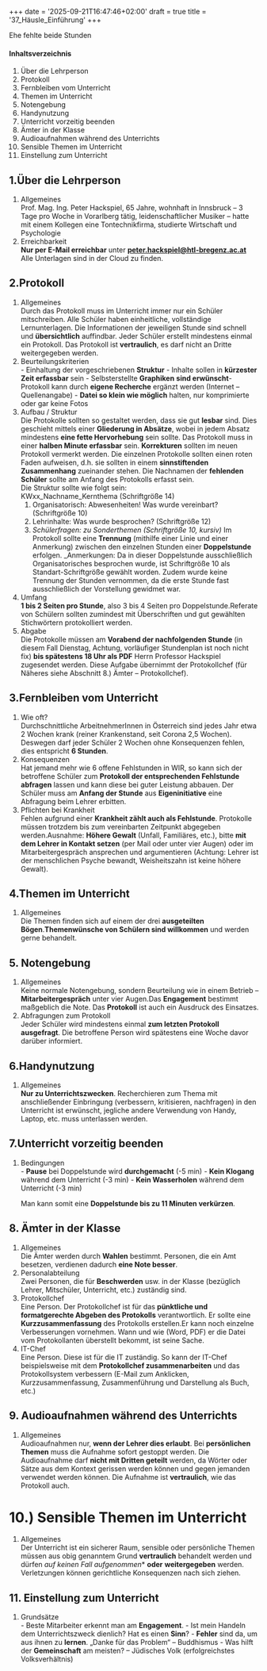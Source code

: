 +++
date = '2025-09-21T16:47:46+02:00'
draft = true
title = '37_Häusle_Einführung'
+++

Ehe fehlte beide Stunden
#### **Inhaltsverzeichnis**
1. Über die Lehrperson
2. Protokoll
3. Fernbleiben vom Unterricht
4. Themen im Unterricht
5. Notengebung
6. Handynutzung
7. Unterricht vorzeitig beenden
8. Ämter in der Klasse
9. Audioaufnahmen während des Unterrichts
10. Sensible Themen im Unterricht
11. Einstellung zum Unterricht

## 1.Über die Lehrperson
1. Allgemeines   
   Prof. Mag. Ing. Peter Hackspiel, 65 Jahre, wohnhaft in Innsbruck – 3 Tage pro Woche in Vorarlberg tätig, leidenschaftlicher Musiker – hatte mit einem Kollegen eine Tontechnikfirma, studierte Wirtschaft und Psychologie
2. Erreichbarkeit   
   **Nur per E-Mail erreichbar** unter [**peter.hackspiel@htl-bregenz.ac.at**](mailto:peter.hackspiel@htl-bregenz.ac.at)
   Alle Unterlagen sind in der Cloud zu finden.
## 2.Protokoll
1. Allgemeines   
   Durch das Protokoll muss im Unterricht immer nur ein Schüler mitschreiben. Alle Schüler haben einheitliche, vollständige Lernunterlagen. Die Informationen der jeweiligen Stunde sind schnell und **übersichtlich** auffindbar. Jeder Schüler erstellt mindestens einmal ein Protokoll. Das Protokoll ist **vertraulich**, es darf nicht an Dritte weitergegeben werden.
2. Beurteilungskriterien   
   \- Einhaltung der vorgeschriebenen **Struktur**
   \- Inhalte sollen in **kürzester Zeit erfassbar** sein
   \- Selbsterstellte **Graphiken** **sind erwünscht**\- Protokoll kann durch **eigene Recherche** ergänzt werden (Internet – Quellenangabe)
   \- **Datei so klein wie möglich** halten, nur komprimierte oder gar keine Fotos
3. Aufbau / Struktur   
   Die Protokolle sollten so gestaltet werden, dass sie gut **lesbar** sind. Dies geschieht mittels einer **Gliederung in Absätze**, wobei in jedem Absatz mindestens **eine fette Hervorhebung** sein sollte. Das Protokoll muss in einer **halben Minute erfassbar** sein.
   **Korrekturen** sollten im neuen Protokoll vermerkt werden.
   Die einzelnen Protokolle sollten einen roten Faden aufweisen, d.h. sie sollten in einem **sinnstiftenden Zusammenhang** zueinander stehen.
   Die Nachnamen der **fehlenden Schüler** sollte am Anfang des Protokolls erfasst sein.   
   Die Struktur sollte wie folgt sein:   
   KWxx_Nachname_Kernthema (Schriftgröße 14)
    1. Organisatorisch: Abwesenheiten! Was wurde vereinbart? (Schriftgröße 10)
    2. Lehrinhalte: Was wurde besprochen? (Schriftgröße 12)
    3. _Schülerfragen: zu Sonderthemen (Schriftgröße 10, kursiv)_
   Im Protokoll sollte eine **Trennung** (mithilfe einer Linie und einer Anmerkung) zwischen den einzelnen Stunden einer **Doppelstunde** erfolgen.
   _Anmerkungen: Da in dieser Doppelstunde ausschließlich Organisatorisches besprochen wurde, ist Schriftgröße 10 als Standart-Schriftgröße gewählt worden. Zudem wurde keine Trennung der Stunden vernommen, da die erste Stunde fast ausschließlich der Vorstellung gewidmet war.
2. Umfang   
   **1 bis 2 Seiten pro Stunde**, also 3 bis 4 Seiten pro Doppelstunde.Referate von Schülern sollten zumindest mit Überschriften und gut gewählten Stichwörtern protokolliert werden.
3. Abgabe   
   Die Protokolle müssen am **Vorabend der nachfolgenden Stunde** (in diesem Fall Dienstag, Achtung, vorläufiger Stundenplan ist noch nicht fix) **bis spätestens 18 Uhr als PDF** Herrn Professor Hackspiel zugesendet werden. Diese Aufgabe übernimmt der Protokollchef (für Näheres siehe Abschnitt 8.) Ämter – Protokollchef).
## 3.Fernbleiben vom Unterricht
1. Wie oft?   
   Durchschnittliche ArbeitnehmerInnen in Österreich sind jedes Jahr etwa 2 Wochen krank (reiner Krankenstand, seit Corona 2,5 Wochen). Deswegen darf jeder Schüler 2 Wochen ohne Konsequenzen fehlen, dies entspricht **6 Stunden**.
2. Konsequenzen   
   Hat jemand mehr wie 6 offene Fehlstunden in WIR, so kann sich der betroffene Schüler zum **Protokoll der entsprechenden Fehlstunde abfragen** lassen und kann diese bei guter Leistung abbauen. Der Schüler muss am **Anfang der Stunde** aus **Eigeninitiative** eine Abfragung beim Lehrer erbitten.
3. Pflichten bei Krankheit   
Fehlen aufgrund einer **Krankheit zählt auch als Fehlstunde**. Protokolle müssen trotzdem bis zum vereinbarten Zeitpunkt abgegeben werden.Ausnahme: **Höhere Gewalt** (Unfall, Familiäres, etc.), bitte **mit dem Lehrer in Kontakt setzen** (per Mail oder unter vier Augen) oder im Mitarbeitergespräch ansprechen und argumentieren (Achtung: Lehrer ist der menschlichen Psyche bewandt, Weisheitszahn ist keine höhere Gewalt).
## 4.Themen im Unterricht
1. Allgemeines   
   Die Themen finden sich auf einem der drei **ausgeteilten Bögen**.**Themenwünsche von Schülern sind willkommen** und werden gerne behandelt.
## 5. Notengebung
1. Allgemeines   
   Keine normale Notengebung, sondern Beurteilung wie in einem Betrieb – **Mitarbeitergespräch** unter vier Augen.Das **Engagement** bestimmt maßgeblich die Note. Das **Protokoll** ist auch ein Ausdruck des Einsatzes.
2. Abfragungen zum Protokoll   
   Jeder Schüler wird mindestens einmal **zum letzten Protokoll ausgefragt**. Die betroffene Person wird spätestens eine Woche davor darüber informiert.
## 6.Handynutzung
1. Allgemeines   
   **Nur zu Unterrichtszwecken**. Recherchieren zum Thema mit anschließender Einbringung (verbessern, kritisieren, nachfragen) in den Unterricht ist erwünscht, jegliche andere Verwendung von Handy, Laptop, etc. muss unterlassen werden.
## 7.Unterricht vorzeitig beenden
1. Bedingungen   
   \- **Pause** bei Doppelstunde wird **durchgemacht** (-5 min)
   \- **Kein Klogang** während dem Unterricht (-3 min)
   \- **Kein Wasserholen** während dem Unterricht (-3 min)
   
   Man kann somit eine **Doppelstunde bis zu 11 Minuten verkürzen**.
## 8. Ämter in der Klasse
1. Allgemeines   
   Die Ämter werden durch **Wahlen** bestimmt. Personen, die ein Amt besetzen, verdienen dadurch **eine Note besser**.
2. Personalabteilung   
   Zwei Personen, die für **Beschwerden** usw. in der Klasse (bezüglich Lehrer, Mitschüler, Unterricht, etc.) zuständig sind.
3. Protokollchef   
   Eine Person. Der Protokollchef ist für das **pünktliche und formatgerechte Abgeben des Protokolls** verantwortlich. Er sollte eine **Kurzzusammenfassung** des Protokolls erstellen.Er kann noch einzelne Verbesserungen vornehmen. Wann und wie (Word, PDF) er die Datei vom Protokollanten überstellt bekommt, ist seine Sache.
4. IT-Chef   
   Eine Person. Diese ist für die IT zuständig. So kann der IT-Chef beispielsweise mit dem **Protokollchef zusammenarbeiten** und das Protokollsystem verbessern (E-Mail zum Anklicken, Kurzzusammenfassung, Zusammenführung und Darstellung als Buch, etc.)
## 9\. Audioaufnahmen während des Unterrichts
1. Allgemeines   
   Audioaufnahmen nur, **wenn der Lehrer dies erlaubt**. Bei **persönlichen Themen** muss die Aufnahme sofort gestoppt werden. Die Audioaufnahme darf **nicht mit Dritten geteilt** werden, da Wörter oder Sätze aus dem Kontext gerissen werden können und gegen jemanden verwendet werden können. Die Aufnahme ist **vertraulich**, wie das Protokoll auch.
# 10.) Sensible Themen im Unterricht
1. Allgemeines   
   Der Unterricht ist ein sicherer Raum, sensible oder persönliche Themen müssen aus obig genanntem Grund **vertraulich** behandelt werden und dürfen *auf keinen Fall aufgenommen** **oder** **weitergegeben** werden. Verletzungen können gerichtliche Konsequenzen nach sich ziehen.
## 11. Einstellung zum Unterricht
1. Grundsätze   
   \- Beste Mitarbeiter erkennt man am **Engagement**.
   \- Ist mein Handeln dem Unterrichtszweck dienlich? Hat es einen **Sinn**?
   \- **Fehler** sind da, um aus ihnen zu **lernen**. „Danke für das Problem“ – Buddhismus
   \- Was hilft der **Gemeinschaft** am meisten? – Jüdisches Volk (erfolgreichstes Volksverhältnis)
